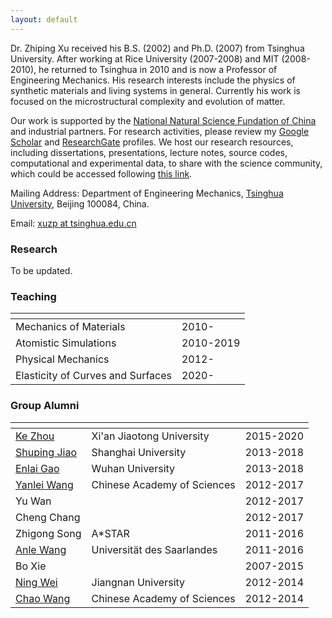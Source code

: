 ```yaml
---
layout: default
---
```


Dr. Zhiping Xu received his B.S. (2002) and Ph.D. (2007) from Tsinghua University. After working at Rice University (2007-2008) and MIT (2008-2010), he returned to Tsinghua in 2010 and is now a Professor of Engineering Mechanics. His research interests include the physics of synthetic materials and living systems in general. Currently his work is focused on the microstructural complexity and evolution of matter.

Our work is supported by the [National Natural Science Fundation of China](https://www.nsfc.gov.cn) and industrial partners. For research activities, please review my [Google Scholar](http://scholar.google.com/citations?user=VNcqui8AAAAJ&hl=en) and [ResearchGate](https://www.researchgate.net/profile/Zhiping_Xu7) profiles. We host our research resources, including dissertations, presentations, lecture notes, source codes, computational and experimental data, to share with the science community, which could be accessed following [this link](https://github.com/xuzhiping).

Mailing Address: Department of Engineering Mechanics, [Tsinghua University](http://www.tsinghua.edu.cn), Beijing 100084, China.

Email: [xuzp at tsinghua.edu.cn](mailto:xuzp@tsinghua.edu.cn)

### Research

To be updated.

### Teaching

|<!--                            -->|<!--    -->|
|:----------------------------------|:----------|
| Mechanics of Materials            | 2010-     |
| Atomistic Simulations             | 2010-2019 |
| Physical Mechanics                | 2012-     |
| Elasticity of Curves and Surfaces | 2020-     |

### Group Alumni

|<!-- -->|<!-- -->|<!-- -->|
|:-------------|:----------------------------|:----------|
| [Ke Zhou](http://www.xjtu.edu.cn/)      | Xi'an Jiaotong University   | 2015-2020 |
| [Shuping Jiao](https://smes.shu.edu.cn/info/1035/1066.htm) | Shanghai University         | 2013-2018 |
| [Enlai Gao](http://enlaigao.whu.edu.cn/)    | Wuhan University            | 2013-2018 |
| [Yanlei Wang](http://www.ipe.cas.cn/)  | Chinese Academy of Sciences | 2012-2017 |
| Yu Wan       |                             | 2012-2017 |
| Cheng Chang  |                             | 2012-2017 |
| Zhigong Song | A\*STAR                     | 2011-2016 |
| [Anle Wang](https://www.lmp.uni-saarland.de/index.php/group/)    | Universität des Saarlandes  | 2011-2016 |
| Bo Xie       |                             | 2007-2015 |
| [Ning Wei](http://sme.jiangnan.edu.cn/index.htm)     | Jiangnan University         | 2012-2014 |
| [Chao Wang](http://sourcedb.imech.cas.cn/zw/rck0/fgjzj/fxxlx/201409/t20140912_4201371.html)    | Chinese Academy of Sciences | 2012-2014 |

